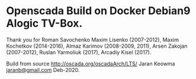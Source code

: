 # Openscada Build on Docker Debian9 Alogic TV-Box.
Thank you for Roman Savochenko Maxim Lisenko (2007-2012), Maxim Kochetkov (2014-2016), Almaz Karimov (2008-2009, 2011), Arsen Zakojan (2007-2012), Ruslan Yarmoliuk (2017), Arcadiy Kisel (2017).

Build from source http://oscada.org/oscadaArch/LTS/ 
Jaran Keowma jaranb@gmail.com Deb-2020.
